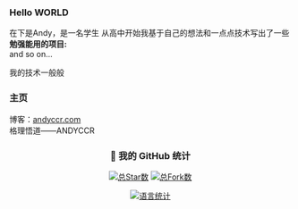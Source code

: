 ### Hello WORLD
在下是Andy，是一名学生<OVER>
从高中开始我基于自己的想法和一点点技术写出了一些**勉强能用的项目:**  
and so on...

我的技术一般般  

### 主页
博客：[andyccr.com](http://www.andyccr.com)  
格理悟道——ANDYCCR

<!-- 徽章区 -->
<div align="center">

### 🌟 我的 GitHub 统计

[![总Star数](https://img.shields.io/github/stars/Andyccr?label=总Stars&style=for-the-badge&color=gold)](https://github.com/USERNAME)
[![总Fork数](https://img.shields.io/github/forks/Andyccr?label=总Forks&style=for-the-badge&color=green)](https://github.com/USERNAME)

[![语言统计](https://github-readme-stats.vercel.app/api/top-langs/?username=AndyccrE&layout=compact)](https://github.com/USERNAME)

</div>
